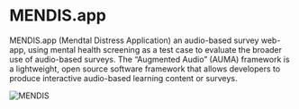 # MENDIS.app

MENDIS.app (Mendtal Distress Application) an audio-based survey web-app, using mental health screening as a test case to evaluate the broader use of audio-based surveys. The “Augmented Audio” (AUMA) framework is a lightweight, open source software framework that allows developers to produce interactive audio-based learning content or surveys.

![MENDIS](https://user-images.githubusercontent.com/32398058/161978476-227ab870-9ede-4980-b046-a76164f927e2.jpg)
